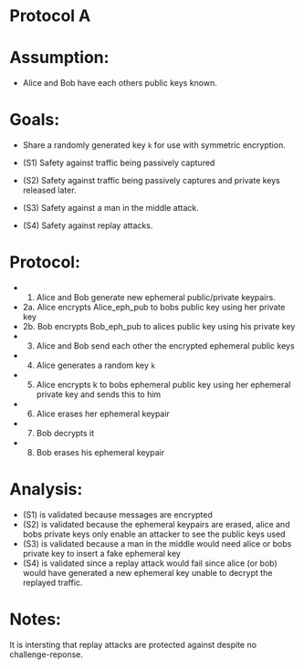 # Protocol A

# Assumption:

* Alice and Bob have each others public keys known.

# Goals:

* Share a randomly generated key `k` for use with symmetric encryption.

* (S1) Safety against traffic being passively captured
* (S2) Safety against traffic being passively captures and private keys released later.
* (S3) Safety against a man in the middle attack.
* (S4) Safety against replay attacks.

# Protocol:

* 1. Alice and Bob generate new ephemeral public/private keypairs.
* 2a. Alice encrypts Alice_eph_pub to bobs public key using her private key
* 2b. Bob encrypts Bob_eph_pub to alices public key using his private key
* 3. Alice and Bob send each other the encrypted ephemeral public keys
* 4. Alice generates a random key `k`
* 5. Alice encrypts k to bobs ephemeral public key using her ephemeral private key and sends this to him
* 6. Alice erases her ephemeral keypair
* 7. Bob decrypts it
* 8. Bob erases his ephemeral keypair

# Analysis:

* (S1) is validated because messages are encrypted
* (S2) is validated because the ephemeral keypairs are erased, alice and bobs private keys only enable an attacker to see the public keys used
* (S3) is validated because a man in the middle would need alice or bobs private key to insert a fake ephemeral key
* (S4) is validated since a replay attack would fail since alice (or bob) would have generated a new ephemeral key unable to decrypt the replayed traffic.

# Notes:

It is intersting that replay attacks are protected against despite no challenge-reponse.
